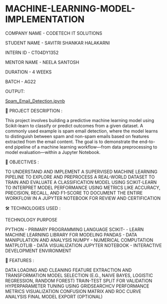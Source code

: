 # MACHINE-LEARNING-MODEL-IMPLEMENTATION




COMPANY NAME - CODETECH IT SOLUTIONS



STUDENT NAME - SAVITRI SHANKAR HALAKARNI



INTERN ID - CT04DY1352



MENTOR NAME - NEELA SANTOSH



DURATION - 4 WEEKS



BATCH - AG22




OUTPUT:






[Spam_Email_Detection.ipynb](https://github.com/user-attachments/files/22259277/Spam_Email_Detection.ipynb)







📌 PROJECT DESCRIPTION :






This project involves building a predictive machine learning model using Scikit-learn to classify or predict outcomes from a given dataset. A commonly used example is spam email detection, where the model learns to distinguish between spam and non-spam emails based on features extracted from the email content. The goal is to demonstrate the end-to-end pipeline of a machine learning workflow—from data preprocessing to model evaluation—within a Jupyter Notebook.





🎯 OBJECTIVES :





TO UNDERSTAND AND IMPLEMENT A SUPERVISED MACHINE LEARNING PIPELINE
TO EXPLORE AND PREPROCESS A REAL-WORLD DATASET
TO TRAIN AND EVALUATE A CLASSIFICATION MODEL USING SCIKIT-LEARN
TO INTERPRET MODEL PERFORMANCE USING METRICS LIKE ACCURACY, PRECISION, RECALL, AND F1-SCORE
TO DOCUMENT THE ENTIRE WORKFLOW IN A JUPYTER NOTEBOOK FOR REVIEW AND CERTIFICATION




🛠 TECHNOLOGIES USED :





TECHNOLOGY	PURPOSE



PYTHON    -	PRIMARY PROGRAMMING LANGUAGE
SCIKIT-   -  LEARN	MACHINE LEARNING LIBRARY FOR MODELING
PANDAS    - 	DATA MANIPULATION AND ANALYSIS
NUMPY     - 	NUMERICAL COMPUTATION
MATPLOTLIB -	DATA VISUALIZATION
JUPYTER NOTEBOOK -	INTERACTIVE DEVELOPMENT ENVIRONMENT





🌟 FEATURES :




DATA LOADING AND CLEANING
FEATURE EXTRACTION AND TRANSFORMATION
MODEL SELECTION (E.G., NAIVE BAYES, LOGISTIC REGRESSION, RANDOM FOREST)
TRAIN-TEST SPLIT FOR VALIDATION
HYPERPARAMETER TUNING USING GRIDSEARCHCV
PERFORMANCE METRICS VISUALIZATION
CONFUSION MATRIX AND ROC CURVE ANALYSIS
FINAL MODEL EXPORT (OPTIONAL)




